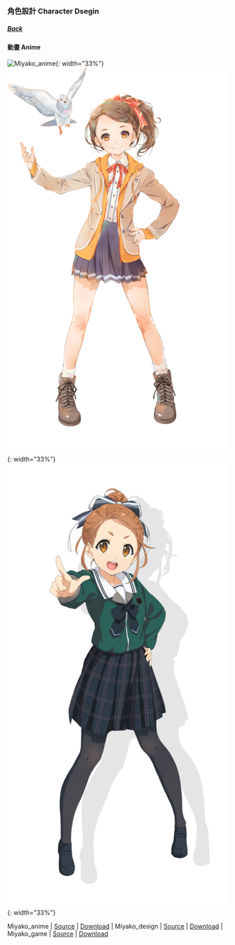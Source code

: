 ### 角色設計 Character Dsegin
##### [Back](../readme.md)

#### 動畫 Anime
![Miyako_anime](../Character%20Design//Miyako_anime.PNG){: width="33%"}
![Miyako_design](../Character%20Design/Original%20Design/Miyako_design.PNG){: width="33%"}
![Miyako_game](../Character%20Design/音楽の時間/Miyako_game.PNG){: width="33%"}

 Miyako_anime | [Source](http://www.nanabunnonijyuuni.com/assets/img/chara/01_miyako/img_chara_anime.png) | [Download](https://github.com/LYHPandaKing/227PhotoBackup/raw/master/Character%20Design/Anime/Miyako_anime.PNG) | Miyako_design | [Source](http://www.nanabunnonijyuuni.com/assets/img/chara/01_miyako/img_chara_design.png) | [Download](https://github.com/LYHPandaKing/227PhotoBackup/raw/master/Character%20Design/Original%20Design/Miyako_design.PNG) | Miyako_game | [Source](https://227-game.com/assets/img/character/characters/miyako/name_01.svg) | [Download](https://github.com/LYHPandaKing/227PhotoBackup/raw/master/Character%20Design/音楽の時間/Miyako_game.PNG) 
 
 
